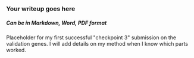 ### Your writeup goes here
##### Can be in Markdown, Word, PDF format

Placeholder for my first successful "checkpoint 3" submission on the validation genes.
I will add details on my method when I know which parts worked.